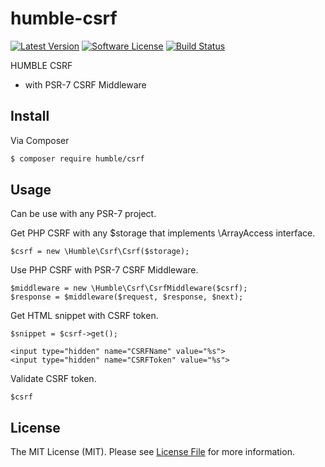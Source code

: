# humble-csrf

[![Latest Version](https://img.shields.io/github/release/humblephp/humble-csrf.svg)](https://github.com/humblephp/humble-csrf/releases)
[![Software License](https://img.shields.io/badge/license-MIT-blue.svg)](LICENSE.md)
[![Build Status](https://api.travis-ci.org/humblephp/humble-csrf.svg?branch=master)](https://travis-ci.org/humblephp/humble-csrf)

HUMBLE CSRF

- with PSR-7 CSRF Middleware

## Install

Via Composer

``` bash
$ composer require humble/csrf
```

## Usage

Can be use with any PSR-7 project.

Get PHP CSRF with any $storage that implements \ArrayAccess interface.
```
$csrf = new \Humble\Csrf\Csrf($storage);
```

Use PHP CSRF with PSR-7 CSRF Middleware.
```
$middleware = new \Humble\Csrf\CsrfMiddleware($csrf);
$response = $middleware($request, $response, $next);
```

Get HTML snippet with CSRF token.
```
$snippet = $csrf->get();
```
```
<input type="hidden" name="CSRFName" value="%s">
<input type="hidden" name="CSRFToken" value="%s">
```

Validate CSRF token.
```
$csrf
```

## License

The MIT License (MIT). Please see [License File](LICENSE.md) for more information.

